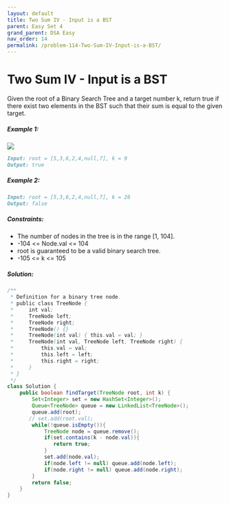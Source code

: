```yaml
---
layout: default
title: Two Sum IV - Input is a BST
parent: Easy Set 4
grand_parent: DSA Easy
nav_order: 14
permalink: /problem-114-Two-Sum-IV-Input-is-a-BST/
---
```

# Two Sum IV - Input is a BST
Given the root of a Binary Search Tree and a target number k, return true if there exist two elements in the BST such that their sum is equal to the given target.

##### Example 1:
![](../../assets/images/ds/sum_tree_1.jpeg)
```markdown
Input: root = [5,3,6,2,4,null,7], k = 9
Output: true
```
##### Example 2:
```markdown
Input: root = [5,3,6,2,4,null,7], k = 28
Output: false
```
##### Constraints:
* The number of nodes in the tree is in the range [1, 104].
* -104 <= Node.val <= 104
* root is guaranteed to be a valid binary search tree.
* -105 <= k <= 105

##### Solution:
```java
/**
 * Definition for a binary tree node.
 * public class TreeNode {
 *     int val;
 *     TreeNode left;
 *     TreeNode right;
 *     TreeNode() {}
 *     TreeNode(int val) { this.val = val; }
 *     TreeNode(int val, TreeNode left, TreeNode right) {
 *         this.val = val;
 *         this.left = left;
 *         this.right = right;
 *     }
 * }
 */
class Solution {
    public boolean findTarget(TreeNode root, int k) {
        Set<Integer> set = new HashSet<Integer>();
        Queue<TreeNode> queue = new LinkedList<TreeNode>();
        queue.add(root);
       // set.add(root.val);
        while(!queue.isEmpty()){
            TreeNode node = queue.remove();
            if(set.contains(k - node.val)){
               return true; 
            } 
            set.add(node.val);
            if(node.left != null) queue.add(node.left);
            if(node.right != null) queue.add(node.right);
        }
        return false;
    }
}
```
